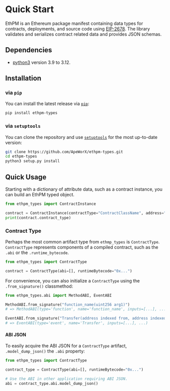 # Quick Start

EthPM is an Ethereum package manifest containing data types for contracts, deployments, and source code using [EIP-2678](https://eips.ethereum.org/EIPS/eip-2678).
The library validates and serializes contract related data and provides JSON schemas.

## Dependencies

- [python3](https://www.python.org/downloads) version 3.9 to 3.12.

## Installation

### via `pip`

You can install the latest release via [`pip`](https://pypi.org/project/pip/):

```bash
pip install ethpm-types
```

### via `setuptools`

You can clone the repository and use [`setuptools`](https://github.com/pypa/setuptools) for the most up-to-date version:

```bash
git clone https://github.com/ApeWorX/ethpm-types.git
cd ethpm-types
python3 setup.py install
```

## Quick Usage

Starting with a dictionary of attribute data, such as a contract instance, you can build an EthPM typed object.

```python
from ethpm_types import ContractInstance

contract = ContractInstance(contractType="ContractClassName", address="0x123...")
print(contract.contract_type)
```

### Contract Type

Perhaps the most common artifact type from `ethmp_types` is `ContractType`.
`ContractType` represents components of a compiled contract, such as the `.abi` or the `.runtime_bytecode`.

```python
from ethpm_types import ContractType

contract = ContractType(abi=[], runtimeBytecode="0x...")
```

For convenience, you can also initialize a `ContractType` using the `.from_signature()` classmethod:

```python
from ethpm_types.abi import MethodABI, EventABI

MethodABI.from_signature("function_name(uint256 arg1)")
# => MethodABI(type='function', name='function_name', inputs=[...], ...)

EventABI.from_signature("Transfer(address indexed from, address indexed to, uint256 value)")
# => EventABI(type='event', name='Transfer', inputs=[...], ...)
```

#### ABI JSON

To easily acquire the ABI JSON for a `ContractType` artifact, `.model_dump_json()` the `.abi` property:

```python
from ethpm_types import ContractType

contract_type = ContractType(abi=[], runtimeBytecode="0x...")

# Use the ABI in other application requiring ABI JSON.
abi = contract_type.abi.model_dump_json()
```
